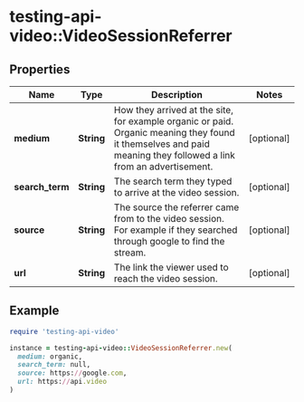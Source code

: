 # testing-api-video::VideoSessionReferrer

## Properties

| Name | Type | Description | Notes |
| ---- | ---- | ----------- | ----- |
| **medium** | **String** | How they arrived at the site, for example organic or paid. Organic meaning they found it themselves and paid meaning they followed a link from an advertisement. | [optional] |
| **search_term** | **String** | The search term they typed to arrive at the video session. | [optional] |
| **source** | **String** | The source the referrer came from to the video session. For example if they searched through google to find the stream. | [optional] |
| **url** | **String** | The link the viewer used to reach the video session. | [optional] |

## Example

```ruby
require 'testing-api-video'

instance = testing-api-video::VideoSessionReferrer.new(
  medium: organic,
  search_term: null,
  source: https://google.com,
  url: https://api.video
)
```

